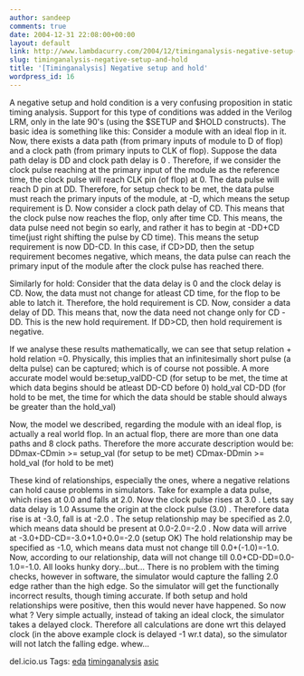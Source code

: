 ```yaml
---
author: sandeep
comments: true
date: 2004-12-31 22:08:00+00:00
layout: default
link: http://www.lambdacurry.com/2004/12/timinganalysis-negative-setup-and-hold/
slug: timinganalysis-negative-setup-and-hold
title: '[Timinganalysis] Negative setup and hold'
wordpress_id: 16
---
```


A negative setup and hold condition is a very confusing proposition in static timing analysis. Support for this type of conditions was added in the Verilog LRM, only in the late 90's (using the $SETUP and $HOLD constructs).
The basic idea is something like this:
Consider a module with an ideal flop in it. Now, there exists a data path (from primary inputs of module to D of flop) and a clock path (from primary inputs to CLK of flop). Suppose the data path delay is DD and clock path delay is 0 .  Therefore, if we consider the clock pulse reaching at the primary input of the module as the reference time, the clock pulse will reach CLK pin (of flop) at 0. The data pulse will reach D pin at DD. Therefore, for setup check to be met, the data pulse must reach the primary inputs of the module, at  -D, which means the setup requirement is D.
Now consider a clock path delay of CD. This means that the clock pulse now reaches the flop, only after time CD. This means, the data pulse need not begin so early, and rather it has to begin at -DD+CD time(just right shifting the pulse by CD time). This means the setup requirement is now DD-CD. In this case, if CD>DD, then the setup requirement becomes negative, which means, the data pulse can reach the primary input of the module after the clock pulse has reached there.

Similarly for hold: Consider that the data delay is 0 and the clock delay is CD. Now, the data must not change for atleast CD time, for the flop to be able to latch it. Therefore, the hold requirement is CD.  Now, consider a data delay of DD. This means that, now the data  need not change only for CD -DD. This is the new hold requirement. If DD>CD, then hold requirement is negative.

If we analyse these results mathematically, we can see that setup relation + hold relation =0. Physically, this implies that an infinitesimally short pulse (a delta pulse) can be captured; which is of course not possible. A more accurate model would be:setup_valDD-CD (for setup to be met, the time at which data begins should be atleast DD-CD before 0)
hold_val  CD-DD (for hold to be met, the time for which the data should be stable should always be greater than the hold_val)

Now, the model we described, regarding the module with an ideal flop, is actually a real world flop. In an actual flop, there are more than one data paths and 8 clock paths. Therefore the more accurate description would be:                DDmax-CDmin >= setup_val (for setup to be met)
                CDmax-DDmin >= hold_val (for hold to be met)


These kind of relationships, especially the ones, where a negative relations can hold cause problems in simulators. Take for example a data pulse, which rises at 0.0 and falls at 2.0. Now the clock pulse rises at 3.0 . Lets say data delay is 1.0
Assume the origin at the clock pulse (3.0) .  Therefore data rise is at -3.0, fall is at -2.0 .
The setup relationship may be specified as 2.0, which means data should be present at 0.0-2.0=-2.0 . Now data will arrive at -3.0+DD-CD=-3.0+1.0+0.0=-2.0 (setup OK)
The hold relationship may be specified as -1.0, which means data must not change till 0.0+(-1.0)=-1.0. Now, according to our relationship, data will not change till 0.0+CD-DD=0.0-1.0=-1.0.
All looks hunky dory...but...
There is no problem with the timing checks, however in software, the simulator would capture the falling 2.0 edge rather than the high edge. So the simulator will get the functionally incorrect results, though timing accurate. If both setup and hold relationships were positive, then this would never have happened. So now what ?
Very simple actually, instead of taking an ideal clock, the simulator takes a delayed clock. Therefore all calculations are done wrt this delayed clock (in the above example clock is delayed -1 wr.t data), so the simulator will not latch the falling edge.
whew...


del.icio.us Tags: [eda](http://del.icio.us/sss8ue/eda) [timinganalysis](http://del.icio.us/sss8ue/timinganalysis) [asic](http://del.icio.us/sss8ue/asic)
